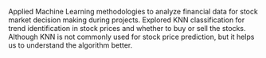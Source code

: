 Applied Machine Learning methodologies to analyze financial data for stock market decision making during projects.
Explored KNN classification for trend identification in stock prices and whether to buy or sell the stocks.
Although KNN is not commonly used for stock price prediction, but it helps us to understand the algorithm better.
